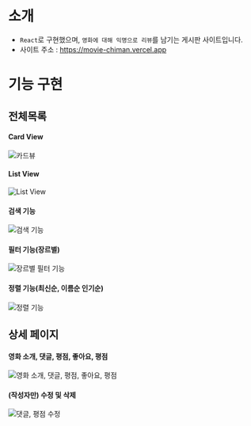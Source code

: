 # 소개

- `React`로 구현했으며, `영화에 대해 익명으로 리뷰`를 남기는 게시판 사이트입니다.
- 사이트 주소 : https://movie-chiman.vercel.app

# 기능 구현

## 전체목록

#### Card View

![카드뷰](https://github.com/rlaclghks123/movie-chiman/assets/55423198/7f1e8c79-8266-4439-9d6e-14bee513e552)

#### List View

![List View](https://github.com/rlaclghks123/movie-chiman/assets/55423198/d009cd0b-f9e7-4439-a0a4-11c990e8342e)

#### 검색 기능

![검색 기능](https://github.com/rlaclghks123/movie-chiman/assets/55423198/c2261d15-63de-4f4b-8410-efcce3b28183)

#### 필터 기능(장르별)

![장르별 필터 기능](https://github.com/rlaclghks123/movie-chiman/assets/55423198/dde68154-19d3-4c01-9575-c7b5a30cdd84)

#### 정렬 기능(최신순, 이름순 인기순)

![정렬 기능](https://github.com/rlaclghks123/movie-chiman/assets/55423198/875705d8-f419-4111-a25c-b5a05b637ace)

## 상세 페이지

#### 영화 소개, 댓글, 평점, 좋아요, 평점

![영화 소개, 댓글, 평점, 좋아요, 평점](https://github.com/rlaclghks123/movie-chiman/assets/55423198/f9a6691b-5116-4858-adf5-7c830d1fe768)

#### (작성자만) 수정 및 삭제

![댓글, 평점 수정](https://github.com/rlaclghks123/movie-chiman/assets/55423198/037ab23c-1945-49d0-b423-42889d3a9a26)
